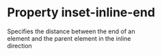 # Property inset-inline-end

Specifies the distance between the end of an  
element and the parent element in the inline  
direction  
